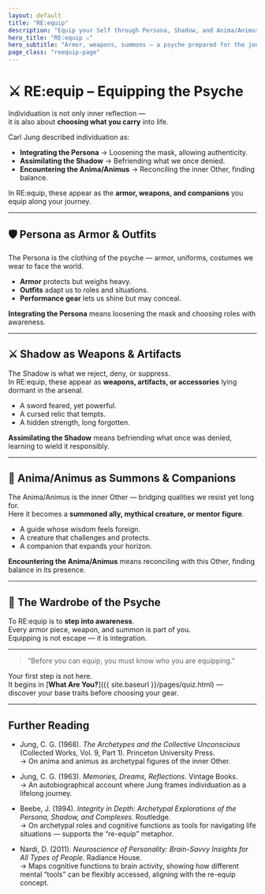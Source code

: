 ```yaml
---
layout: default
title: "RE:equip"
description: "Equip your Self through Persona, Shadow, and Anima/Animus — the wardrobe of individuation."
hero_title: "RE:equip ⚔️"
hero_subtitle: "Armor, weapons, summons — a psyche prepared for the journey."
page_class: "reequip-page"
---
```


# ⚔️ RE:equip – Equipping the Psyche

Individuation is not only inner reflection —  
it is also about **choosing what you carry** into life.  

Carl Jung described individuation as:  
- **Integrating the Persona** → Loosening the mask, allowing authenticity.  
- **Assimilating the Shadow** → Befriending what we once denied.  
- **Encountering the Anima/Animus** → Reconciling the inner Other, finding balance.  

In RE:equip, these appear as the **armor, weapons, and companions** you equip along your journey.  

---

## 🛡️ Persona as Armor & Outfits

The Persona is the clothing of the psyche — armor, uniforms, costumes we wear to face the world.  

- **Armor** protects but weighs heavy.  
- **Outfits** adapt us to roles and situations.  
- **Performance gear** lets us shine but may conceal.  

**Integrating the Persona** means loosening the mask and choosing roles with awareness.

---

## ⚔️ Shadow as Weapons & Artifacts

The Shadow is what we reject, deny, or suppress.  
In RE:equip, these appear as **weapons, artifacts, or accessories** lying dormant in the arsenal.  

- A sword feared, yet powerful.  
- A cursed relic that tempts.  
- A hidden strength, long forgotten.  

**Assimilating the Shadow** means befriending what once was denied, learning to wield it responsibly.

---

## 🐉 Anima/Animus as Summons & Companions

The Anima/Animus is the inner Other — bridging qualities we resist yet long for.  
Here it becomes a **summoned ally, mythical creature, or mentor figure**.  

- A guide whose wisdom feels foreign.  
- A creature that challenges and protects.  
- A companion that expands your horizon.  

**Encountering the Anima/Animus** means reconciling with this Other, finding balance in its presence.

---

## 🎽 The Wardrobe of the Psyche

To RE:equip is to **step into awareness**.  
Every armor piece, weapon, and summon is part of you.  
Equipping is not escape — it is integration.  

---

> “Before you can equip, you must know who you are equipping.”  

Your first step is not here.  
It begins in [**What Are You?**]({{ site.baseurl }}/pages/quiz.html) —  
discover your base traits before choosing your gear.  

---

## Further Reading  
- Jung, C. G. (1968). *The Archetypes and the Collective Unconscious* (Collected Works, Vol. 9, Part 1). Princeton University Press.  
  → On anima and animus as archetypal figures of the inner Other.  

- Jung, C. G. (1963). *Memories, Dreams, Reflections*. Vintage Books.  
  → An autobiographical account where Jung frames individuation as a lifelong journey.  

- Beebe, J. (1994). *Integrity in Depth: Archetypal Explorations of the Persona, Shadow, and Complexes*. Routledge.  
  → On archetypal roles and cognitive functions as tools for navigating life situations — supports the “re-equip” metaphor.  

- Nardi, D. (2011). *Neuroscience of Personality: Brain-Savvy Insights for All Types of People*. Radiance House.  
  → Maps cognitive functions to brain activity, showing how different mental “tools” can be flexibly accessed, aligning with the re-equip concept.  
